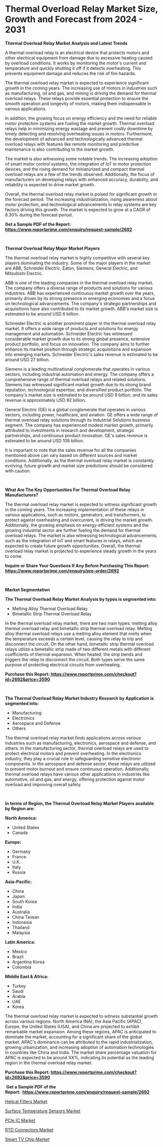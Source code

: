 <p><h1>Thermal Overload Relay Market Size, Growth and Forecast from 2024 - 2031</h1></p><p><strong>Thermal Overload Relay Market Analysis and Latest Trends</strong></p>
<p><p>A thermal overload relay is an electrical device that protects motors and other electrical equipment from damage due to excessive heating caused by overload conditions. It works by monitoring the motor's current and temperature and quickly shutting it off if it detects overheating. This prevents equipment damage and reduces the risk of fire hazards.</p><p>The thermal overload relay market is expected to experience significant growth in the coming years. The increasing use of motors in industries such as manufacturing, oil and gas, and mining is driving the demand for thermal overload relays. These relays provide essential protection to ensure the smooth operation and longevity of motors, making them indispensable in various applications.</p><p>In addition, the growing focus on energy efficiency and the need for reliable motor protection systems are fueling the market growth. Thermal overload relays help in minimizing energy wastage and prevent costly downtime by timely detecting and resolving overheating issues in motors. Furthermore, the development of advanced and technologically advanced thermal overload relays with features like remote monitoring and predictive maintenance is also contributing to the market growth.</p><p>The market is also witnessing some notable trends. The increasing adoption of smart motor control systems, the integration of IoT in motor protection devices, and the rising demand for miniaturized and compact thermal overload relays are a few of the trends observed. Additionally, the focus of manufacturers on developing relays with enhanced accuracy, durability, and reliability is expected to drive market growth.</p><p>Overall, the thermal overload relay market is poised for significant growth in the forecast period. The increasing industrialization, rising awareness about motor protection, and technological advancements in relay systems are key factors driving this growth. The market is expected to grow at a CAGR of 8.30% during the forecast period.</p></p>
<p><strong>Get a Sample PDF of the Report:&nbsp; <a href="https://www.reportprime.com/enquiry/request-sample/2692">https://www.reportprime.com/enquiry/request-sample/2692</a></strong></p>
<p>&nbsp;</p>
<p><strong>Thermal Overload Relay Major Market Players</strong></p>
<p><p>The thermal overload relay market is highly competitive with several key players dominating the industry. Some of the major players in the market are ABB, Schneider Electric, Eaton, Siemens, General Electric, and Mitsubishi Electric.</p><p>ABB is one of the leading companies in the thermal overload relay market. The company offers a diverse range of products and solutions for various industries. ABB has experienced continuous market growth over the years, primarily driven by its strong presence in emerging economies and a focus on technological advancements. The company's strategic partnerships and acquisitions have also contributed to its market growth. ABB's market size is estimated to be around USD 6 billion.</p><p>Schneider Electric is another prominent player in the thermal overload relay market. It offers a wide range of products and solutions for energy management and automation. Schneider Electric has witnessed considerable market growth due to its strong global presence, extensive product portfolio, and focus on innovation. The company aims to further enhance its market position through strategic acquisitions and expansion into emerging markets. Schneider Electric's sales revenue is estimated to be around USD 27 billion.</p><p>Siemens is a leading multinational conglomerate that operates in various sectors, including industrial automation and energy. The company offers a comprehensive range of thermal overload relays and related solutions. Siemens has witnessed significant market growth due to its strong brand reputation, technological expertise, and diversified product portfolio. The company's market size is estimated to be around USD 9 billion, and its sales revenue is approximately USD 92 billion.</p><p>General Electric (GE) is a global conglomerate that operates in various sectors, including power, healthcare, and aviation. GE offers a wide range of thermal overload relay solutions through its Industrial Solutions business segment. The company has experienced modest market growth, primarily attributed to investments in research and development, strategic partnerships, and continuous product innovation. GE's sales revenue is estimated to be around USD 108 billion.</p><p>It is important to note that the sales revenue for all the companies mentioned above can vary based on different sources and market conditions. Additionally, as the thermal overload relay market is constantly evolving, future growth and market size predictions should be considered with caution.</p></p>
<p>&nbsp;</p>
<p><strong>What Are The Key Opportunities For Thermal Overload Relay Manufacturers?</strong></p>
<p><p>The thermal overload relay market is expected to witness significant growth in the coming years. The increasing implementation of these relays in various applications, such as motors, generators, and transformers, to protect against overheating and overcurrent, is driving the market growth. Additionally, the growing emphasis on energy-efficient systems and the growing industrial sector are further fueling the demand for thermal overload relays. The market is also witnessing technological advancements, such as the integration of IoT and smart features in relays, which are expected to create future growth opportunities. Overall, the thermal overload relay market is projected to experience steady growth in the years to come.</p></p>
<p><strong>Inquire or Share Your Questions If Any Before Purchasing This Report: <a href="https://www.reportprime.com/enquiry/pre-order/2692">https://www.reportprime.com/enquiry/pre-order/2692</a></strong></p>
<p>&nbsp;</p>
<p><strong>Market Segmentation</strong></p>
<p><strong>The Thermal Overload Relay Market Analysis by types is segmented into:</strong></p>
<p><ul><li>Melting Alloy Thermal Overload Relay</li><li>Bimetallic Strip Thermal Overload Relay</li></ul></p>
<p><p>In the thermal overload relay market, there are two main types: melting alloy thermal overload relay and bimetallic strip thermal overload relay. Melting alloy thermal overload relays use a melting alloy element that melts when the temperature exceeds a certain level, causing the relay to trip and disconnect the circuit. On the other hand, bimetallic strip thermal overload relays utilize a bimetallic strip made of two different metals with different coefficients of thermal expansion. When heated, the strip bends and triggers the relay to disconnect the circuit. Both types serve the same purpose of protecting electrical circuits from overheating.</p></p>
<p><strong>Purchase this Report:&nbsp;<a href="https://www.reportprime.com/checkout?id=2692&price=3590">https://www.reportprime.com/checkout?id=2692&price=3590</a></strong></p>
<p>&nbsp;</p>
<p><strong>The Thermal Overload Relay Market Industry Research by Application is segmented into:</strong></p>
<p><ul><li>Manufacturing</li><li>Electronics</li><li>Aerospace and Defense</li><li>Others</li></ul></p>
<p><p>The thermal overload relay market finds applications across various industries such as manufacturing, electronics, aerospace and defense, and others. In the manufacturing sector, thermal overload relays are used to protect electrical motors and prevent overheating. In the electronics industry, they play a crucial role in safeguarding sensitive electronic components. In the aerospace and defense sector, these relays are utilized to prevent motor burnout and ensure continuous operation. Additionally, thermal overload relays have various other applications in industries like automotive, oil and gas, and energy, offering protection against motor overload and improving overall safety.</p></p>
<p>&nbsp;</p>
<p><strong>In terms of Region, the Thermal Overload Relay Market Players available by Region are:</strong></p>
<p>
    <p> <strong> North America: </strong>
        <ul>
            <li>United States</li>
            <li>Canada</li>
        </ul>
        </p> 
    <p> <strong> Europe: </strong>
        <ul>
            <li>Germany</li>
            <li>France</li>
            <li>U.K.</li>
            <li>Italy</li>
            <li>Russia</li>
        </ul>
        </p> 
    <p> <strong> Asia-Pacific: </strong>
        <ul>
            <li>China</li>
            <li>Japan</li>
            <li>South Korea</li>
            <li>India</li>
            <li>Australia</li>
            <li>China Taiwan</li>
            <li>Indonesia</li>
            <li>Thailand</li>
            <li>Malaysia</li>
        </ul>
        </p> 
    <p> <strong> Latin America: </strong>
        <ul>
            <li>Mexico</li>
            <li>Brazil</li>
            <li>Argentina Korea</li>
            <li>Colombia</li>
        </ul>
        </p> 
    <p> <strong> Middle East & Africa: </strong>
        <ul>
            <li>Turkey</li>
            <li>Saudi</li>
            <li>Arabia</li>
            <li>UAE</li>
            <li>Korea</li>
        </ul>
    </p>
    </p>
<p><p>The thermal overload relay market is expected to witness substantial growth across various regions. North America (NA), the Asia Pacific (APAC), Europe, the United States (USA), and China are projected to exhibit remarkable market expansion. Among these regions, APAC is anticipated to dominate the market, accounting for a significant share of the global market. APAC's dominance can be attributed to the rapid industrialization, growing urbanization, and increasing adoption of automation technologies in countries like China and India. The market share percentage valuation for APAC is expected to be around XX%, indicating its potential as the leading region in the thermal overload relay market.</p></p>
<p><strong>Purchase this Report: <a href="https://www.reportprime.com/checkout?id=2692&price=3590">https://www.reportprime.com/checkout?id=2692&price=3590</a></strong></p>
<p>&nbsp;<strong>Get a Sample PDF of the Report:&nbsp;&nbsp;<a href="https://www.reportprime.com/enquiry/request-sample/2692">https://www.reportprime.com/enquiry/request-sample/2692</a></strong></p>
<p><strong></strong></p>
<p><p><a href="https://github.com/mauripalmi/Market-Research-Report-List-1/blob/main/helical-filters-market.md">Helical Filters Market</a></p><p><a href="https://github.com/globismark/Market-Research-Report-List-1/blob/main/surface-temperature-sensors-market.md">Surface Temperature Sensors Market</a></p><p><a href="https://github.com/markusgodoy/Market-Research-Report-List-1/blob/main/pcie-ic-market.md">PCIe IC Market</a></p><p><a href="https://github.com/lylyparadise/Market-Research-Report-List-1/blob/main/rtd-connectors-market.md">RTD Connectors Market</a></p><p><a href="https://github.com/nathandecarvalho/Market-Research-Report-List-1/blob/main/smart-tv-chip-market.md">Smart TV Chip Market</a></p></p>